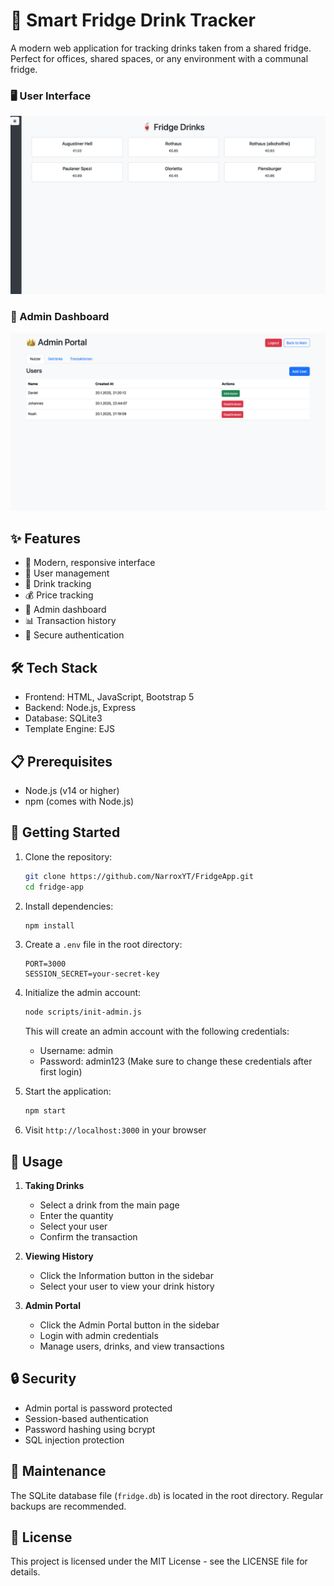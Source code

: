 # 🥤 Smart Fridge Drink Tracker

A modern web application for tracking drinks taken from a shared fridge. Perfect for offices, shared spaces, or any environment with a communal fridge.

### 🖥️ User Interface
![User Interface](docs/images/user-interface.png)

### 👑 Admin Dashboard
![Admin Dashboard](docs/images/admin-dashboard.png)

## ✨ Features

- 📱 Modern, responsive interface
- 👥 User management
- 🥤 Drink tracking
- 💰 Price tracking
- 👑 Admin dashboard
- 📊 Transaction history
- 🔐 Secure authentication

## 🛠️ Tech Stack

- Frontend: HTML, JavaScript, Bootstrap 5
- Backend: Node.js, Express
- Database: SQLite3
- Template Engine: EJS

## 📋 Prerequisites

- Node.js (v14 or higher)
- npm (comes with Node.js)

## 🚀 Getting Started

1. Clone the repository:
   ```bash
   git clone https://github.com/NarroxYT/FridgeApp.git
   cd fridge-app
   ```

2. Install dependencies:
   ```bash
   npm install
   ```

3. Create a `.env` file in the root directory:
   ```
   PORT=3000
   SESSION_SECRET=your-secret-key
   ```

4. Initialize the admin account:
   ```bash
   node scripts/init-admin.js
   ```
   This will create an admin account with the following credentials:
   - Username: admin
   - Password: admin123
   (Make sure to change these credentials after first login)

5. Start the application:
   ```bash
   npm start
   ```

6. Visit `http://localhost:3000` in your browser

## 📱 Usage

1. **Taking Drinks**
   - Select a drink from the main page
   - Enter the quantity
   - Select your user
   - Confirm the transaction

2. **Viewing History**
   - Click the Information button in the sidebar
   - Select your user to view your drink history

3. **Admin Portal**
   - Click the Admin Portal button in the sidebar
   - Login with admin credentials
   - Manage users, drinks, and view transactions

## 🔒 Security

- Admin portal is password protected
- Session-based authentication
- Password hashing using bcrypt
- SQL injection protection

## 🔧 Maintenance

The SQLite database file (`fridge.db`) is located in the root directory. Regular backups are recommended.

## 📝 License

This project is licensed under the MIT License - see the LICENSE file for details.
